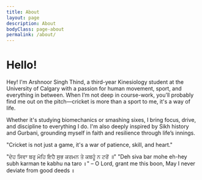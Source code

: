 ```yaml
---
title: About
layout: page
description: About
bodyClass: page-about
permalink: /about/
---
```


# Hello!

Hey! I'm Arshnoor Singh Thind, a third-year Kinesiology student at the University of Calgary with a passion for human movement, sport, and everything in between. When I’m not deep in course-work, you’ll probably find me out on the pitch—cricket is more than a sport to me, it's a way of life.

Whether it's studying biomechanics or smashing sixes, I bring focus, drive, and discipline to everything I do. I'm also deeply inspired by Sikh history and Gurbani, grounding myself in faith and resilience through life’s innings.

"Cricket is not just a game, it's a war of patience, skill, and heart."

"ਦੇਹ ਸਿਵਾ ਬਰੁ ਮੋਹਿ ਇਹੈ ਸੁਭ ਕਰਮਨ ਤੇ ਕਬਹੂੰ ਨ ਟਰੋਂ ॥" 
"Deh siva bar mohe eh-hey subh karman te kabhu na taro ॥" – O Lord, grant me this boon, May I never deviate from good deeds ॥

